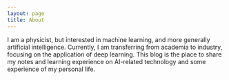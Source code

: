 ```yaml
---
layout: page
title: About
---
```


<p class="message">
I am a physicist, but interested in machine learning, and more generally artificial intelligence. Currently, I am transferring from academia to industry, focusing on the application of deep learning. This blog is the place to share my notes and learning experience on AI-related technology and some experience of my personal life.
</p>
